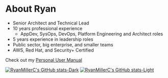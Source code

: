# About Ryan

* Senior Architect and Technical Lead
* 10 years professional experience
    * AppDev, SysOps, DevOps, Platform Engineering and Architect roles
* 5 years experience in leadership roles
* Public sector, big enterprise, and smaller teams
* AWS, Red Hat, and Security+ Certified

Check out my [Personal User Manual](https://github.com/RyanMillerC/RyanMillerC/blob/main/personal-user-manual.md)

[![RyanMillerC's GitHub stats-Dark](https://github-readme-stats.vercel.app/api?username=RyanMillerC&show_icons=true&theme=github_dark#gh-dark-mode-only)](https://github.com/anuraghazra/github-readme-stats#gh-dark-mode-only)
[![RyanMillerC's GitHub stats-Light](https://github-readme-stats.vercel.app/api?username=RyanMillerc&show_icons=true&theme=default#gh-light-mode-only)](https://github.com/anuraghazra/github-readme-stats#gh-light-mode-only)
